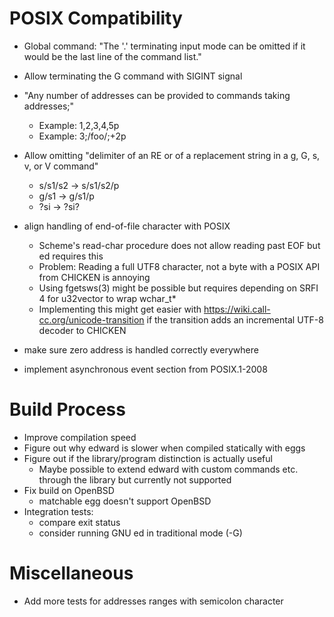 # POSIX Compatibility

* Global command: "The '.' terminating input mode can be omitted if it
  would be the last line of the command list."
* Allow terminating the G command with SIGINT signal
* "Any number of addresses can be provided to commands taking addresses;"
	* Example: 1,2,3,4,5p
	* Example: 3;/foo/;+2p
* Allow omitting "delimiter of an RE or of a replacement string in a g, G, s, v, or V command"
	* s/s1/s2 → s/s1/s2/p
	* g/s1 → g/s1/p
	* ?si → ?si?

* align handling of end-of-file character with POSIX
	* Scheme's read-char procedure does not allow
	  reading past EOF but ed requires this
	* Problem: Reading a full UTF8 character, not a
	  byte with a POSIX API from CHICKEN is annoying
	* Using fgetsws(3) might be possible but requires
	  depending on SRFI 4 for u32vector to wrap wchar_t*
	* Implementing this might get easier with
	  https://wiki.call-cc.org/unicode-transition if the
	  transition adds an incremental UTF-8 decoder to CHICKEN
* make sure zero address is handled correctly everywhere
* implement asynchronous event section from POSIX.1-2008

# Build Process

* Improve compilation speed
* Figure out why edward is slower when compiled statically with eggs
* Figure out if the library/program distinction is actually useful
	* Maybe possible to extend edward with custom commands etc.
	  through the library but currently not supported
* Fix build on OpenBSD
	* matchable egg doesn't support OpenBSD
* Integration tests:
	* compare exit status
	* consider running GNU ed in traditional mode (-G)

# Miscellaneous

* Add more tests for addresses ranges with semicolon character

